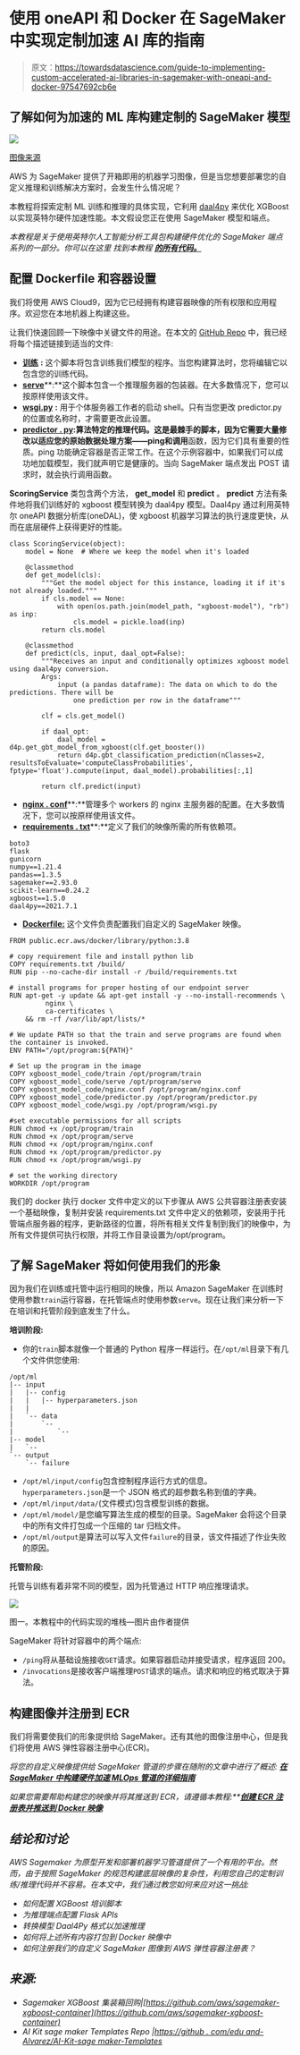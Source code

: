 # 使用 oneAPI 和 Docker 在 SageMaker 中实现定制加速 AI 库的指南

> 原文：<https://towardsdatascience.com/guide-to-implementing-custom-accelerated-ai-libraries-in-sagemaker-with-oneapi-and-docker-97547692cb6e>

## 了解如何为加速的 ML 库构建定制的 SageMaker 模型

![](img/c35c32cf2957d6f70cbd3392654d087f.png)

[图像来源](https://www.freepik.com/free-photo/image-engineering-objects-workplace-top-view-construction-concept-engineering-tools-vintage-tone-retro-filter-effect-soft-focus-selective-focus_1239496.htm#query=architect&position=2&from_view=search&track=sph)

AWS 为 SageMaker 提供了开箱即用的机器学习图像，但是当您想要部署您的自定义推理和训练解决方案时，会发生什么情况呢？

本教程将探索定制 ML 训练和推理的具体实现，它利用 [daal4py](https://www.intel.com/content/www/us/en/developer/articles/technical/improve-performance-xgboost-lightgbm-inference.html#gs.khqx45) 来优化 XGBoost 以实现英特尔硬件加速性能。本文假设您正在使用 SageMaker 模型和端点。

*本教程是关于使用英特尔人工智能分析工具包构建硬件优化的 SageMaker 端点系列的一部分。你可以在这里* *找到本教程* [***的所有代码。***](https://github.com/eduand-alvarez/ai-kit-sagemaker-templates/tree/main/xgboost-daal4py/0_xgboost-daal4py-container)

## 配置 Dockerfile 和容器设置

我们将使用 AWS Cloud9，因为它已经拥有构建容器映像的所有权限和应用程序。欢迎您在本地机器上构建这些。

让我们快速回顾一下映像中关键文件的用途。在本文的 [GitHub Repo](https://github.com/eduand-alvarez/ai-kit-sagemaker-templates/tree/main/xgboost-daal4py/0_xgboost-daal4py-container) 中，我已经将每个描述链接到适当的文件:

*   [**训练**](https://github.com/eduand-alvarez/ai-kit-sagemaker-templates/blob/main/xgboost-daal4py/0_xgboost-daal4py-container/train) **:** 这个脚本将包含训练我们模型的程序。当您构建算法时，您将编辑它以包含您的训练代码。
*   [**serve**](https://github.com/eduand-alvarez/ai-kit-sagemaker-templates/blob/main/xgboost-daal4py/0_xgboost-daal4py-container/serve)**:**这个脚本包含一个推理服务器的包装器。在大多数情况下，您可以按原样使用该文件。
*   [**wsgi.py**](https://github.com/eduand-alvarez/ai-kit-sagemaker-templates/blob/main/xgboost-daal4py/0_xgboost-daal4py-container/wsgi.py) **:** 用于个体服务器工作者的启动 shell。只有当您更改 predictor.py 的位置或名称时，才需要更改此设置。
*   [**predictor . py**](https://github.com/eduand-alvarez/ai-kit-sagemaker-templates/blob/main/xgboost-daal4py/0_xgboost-daal4py-container/predictor.py)**:**算法特定的推理代码。这是最棘手的脚本，因为它需要大量修改以适应您的原始数据处理方案——**ping**和**调用**函数，因为它们具有重要的性质。ping 功能确定容器是否正常工作。在这个示例容器中，如果我们可以成功地加载模型，我们就声明它是健康的。当向 SageMaker 端点发出 POST 请求时，就会执行调用函数。

**ScoringService** 类包含两个方法， **get_model** 和 **predict** 。 **predict** 方法有条件地将我们训练好的 xgboost 模型转换为 daal4py 模型。Daal4py 通过利用英特尔 oneAPI 数据分析库(oneDAL)，使 xgboost 机器学习算法的执行速度更快，从而在底层硬件上获得更好的性能。

```
class ScoringService(object):
    model = None  # Where we keep the model when it's loaded

    @classmethod
    def get_model(cls):
        """Get the model object for this instance, loading it if it's not already loaded."""
        if cls.model == None:
            with open(os.path.join(model_path, "xgboost-model"), "rb") as inp:
                cls.model = pickle.load(inp)
        return cls.model

    @classmethod
    def predict(cls, input, daal_opt=False):
        """Receives an input and conditionally optimizes xgboost model using daal4py conversion.
        Args:
            input (a pandas dataframe): The data on which to do the predictions. There will be
                one prediction per row in the dataframe"""

        clf = cls.get_model()

        if daal_opt:
            daal_model = d4p.get_gbt_model_from_xgboost(clf.get_booster())
            return d4p.gbt_classification_prediction(nClasses=2, resultsToEvaluate='computeClassProbabilities', fptype='float').compute(input, daal_model).probabilities[:,1]

        return clf.predict(input)
```

*   [**nginx . conf**](https://github.com/eduand-alvarez/ai-kit-sagemaker-templates/blob/main/xgboost-daal4py/0_xgboost-daal4py-container/nginx.conf)**:**管理多个 workers 的 nginx 主服务器的配置。在大多数情况下，您可以按原样使用该文件。
*   [**requirements . txt**](https://github.com/eduand-alvarez/ai-kit-sagemaker-templates/blob/main/xgboost-daal4py/0_xgboost-daal4py-container/requirements.txt)**:**定义了我们的映像所需的所有依赖项。

```
boto3
flask 
gunicorn
numpy==1.21.4
pandas==1.3.5
sagemaker==2.93.0
scikit-learn==0.24.2
xgboost==1.5.0
daal4py==2021.7.1
```

*   [**Dockerfile:**](https://github.com/eduand-alvarez/ai-kit-sagemaker-templates/blob/main/xgboost-daal4py/0_xgboost-daal4py-container/Dockerfile) 这个文件负责配置我们自定义的 SageMaker 映像。

```
FROM public.ecr.aws/docker/library/python:3.8

# copy requirement file and install python lib
COPY requirements.txt /build/
RUN pip --no-cache-dir install -r /build/requirements.txt

# install programs for proper hosting of our endpoint server
RUN apt-get -y update && apt-get install -y --no-install-recommends \
         nginx \
         ca-certificates \
    && rm -rf /var/lib/apt/lists/*

# We update PATH so that the train and serve programs are found when the container is invoked.
ENV PATH="/opt/program:${PATH}"

# Set up the program in the image
COPY xgboost_model_code/train /opt/program/train
COPY xgboost_model_code/serve /opt/program/serve
COPY xgboost_model_code/nginx.conf /opt/program/nginx.conf
COPY xgboost_model_code/predictor.py /opt/program/predictor.py
COPY xgboost_model_code/wsgi.py /opt/program/wsgi.py

#set executable permissions for all scripts
RUN chmod +x /opt/program/train
RUN chmod +x /opt/program/serve
RUN chmod +x /opt/program/nginx.conf
RUN chmod +x /opt/program/predictor.py
RUN chmod +x /opt/program/wsgi.py

# set the working directory
WORKDIR /opt/program
```

我们的 docker 执行 docker 文件中定义的以下步骤从 AWS 公共容器注册表安装一个基础映像，复制并安装 requirements.txt 文件中定义的依赖项，安装用于托管端点服务器的程序，更新路径的位置，将所有相关文件复制到我们的映像中，为所有文件提供可执行权限，并将工作目录设置为/opt/program。

## 了解 SageMaker 将如何使用我们的形象

因为我们在训练或托管中运行相同的映像，所以 Amazon SageMaker 在训练时使用参数`train`运行容器，在托管端点时使用参数`serve`。现在让我们来分析一下在培训和托管阶段到底发生了什么。

**培训阶段:**

*   你的`train`脚本就像一个普通的 Python 程序一样运行。在`/opt/ml`目录下有几个文件供您使用:

```
/opt/ml
|-- input
|   |-- config
|   |   |-- hyperparameters.json
|   | 
|   `-- data
|       `-- 
|           `-- 
|-- model
|   `-- 
`-- output
    `-- failure
```

*   `/opt/ml/input/config`包含控制程序运行方式的信息。`hyperparameters.json`是一个 JSON 格式的超参数名称到值的字典。
*   `/opt/ml/input/data/`(文件模式)包含模型训练的数据。
*   `/opt/ml/model/`是您编写算法生成的模型的目录。SageMaker 会将这个目录中的所有文件打包成一个压缩的 tar 归档文件。
*   `/opt/ml/output`是算法可以写入文件`failure`的目录，该文件描述了作业失败的原因。

**托管阶段:**

托管与训练有着非常不同的模型，因为托管通过 HTTP 响应推理请求。

![](img/046649069e842f92e8c736100c946a23.png)

图一。本教程中的代码实现的堆栈—图片由作者提供

SageMaker 将针对容器中的两个端点:

*   `/ping`将从基础设施接收`GET`请求。如果容器启动并接受请求，程序返回 200。
*   `/invocations`是接收客户端推理`POST`请求的端点。请求和响应的格式取决于算法。

## **构建图像并注册到 ECR**

我们将需要使我们的形象提供给 SageMaker。还有其他的图像注册中心，但是我们将使用 AWS 弹性容器注册中心(ECR)。

*将您的自定义映像提供给 SageMaker 管道的步骤在随附的文章中进行了概述:* [***在 SageMaker 中构建硬件加速 MLOps 管道的详细指南***](https://medium.com/@eduand-alvarez/a-detailed-guide-for-building-hardware-accelerated-mlops-pipelines-in-sagemaker-5d32459665b3)

*如果您需要帮助构建您的映像并将其推送到 ECR，请遵循本教程:**[***创建 ECR 注册表并推送到 Docker 映像***](https://medium.com/@eduand-alvarez/creating-an-ecr-registry-and-pushing-a-docker-image-93e372e74ff7?source=your_stories_page-------------------------------------)*

## *结论和讨论*

*AWS Sagemaker 为原型开发和部署机器学习管道提供了一个有用的平台。然而，由于按照 SageMaker 的规范构建底层映像的复杂性，利用您自己的定制训练/推理代码并不容易。在本文中，我们通过教您如何来应对这一挑战:*

*   *如何配置 XGBoost 培训脚本*
*   *为推理端点配置 Flask APIs*
*   *转换模型 Daal4Py 格式以加速推理*
*   *如何将上述所有内容打包到 Docker 映像中*
*   *如何注册我们的自定义 SageMaker 图像到 AWS 弹性容器注册表？*

## *来源:*

*   *Sagemaker XGBoost 集装箱回购|[https://github.com/aws/sagemaker-xgboost-container](https://github.com/aws/sagemaker-xgboost-container)*
*   *AI Kit sage maker Templates Repo |[https://github . com/edu and-Alvarez/AI-Kit-sage maker-Templates](https://github.com/eduand-alvarez/ai-kit-sagemaker-templates)*